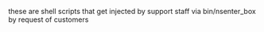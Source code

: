 these are shell scripts that get injected by support staff via bin/nsenter_box by request of customers
